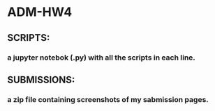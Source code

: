 # ADM-HW4
## SCRIPTS:
### a jupyter notebok (.py) with all the scripts in each line.
## SUBMISSIONS:
### a zip file containing screenshots of my sabmission pages.
